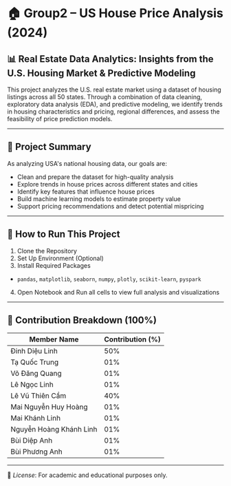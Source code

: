 # 🏠 Group2 – US House Price Analysis (2024)

## 📊 Real Estate Data Analytics: Insights from the U.S. Housing Market & Predictive Modeling 

This project analyzes the U.S. real estate market using a dataset of housing listings across all 50 states. Through a combination of data cleaning, exploratory data analysis (EDA), and predictive modeling, we identify trends in housing characteristics and pricing, regional differences, and assess the feasibility of price prediction models.

---

## 🎯 Project Summary

As analyzing USA's national housing data, our goals are:

- Clean and prepare the dataset for high-quality analysis  
- Explore trends in house prices across different states and cities  
- Identify key features that influence house prices  
- Build machine learning models to estimate property value  
- Support pricing recommendations and detect potential mispricing

---

## 🚀 How to Run This Project

1. Clone the Repository
2. Set Up Environment (Optional)
3. Install Required Packages
 - `pandas`, `matplotlib`, `seaborn`, `numpy`,  `plotly`,  `scikit-learn`,  `pyspark`
4. Open Notebook and Run all cells to view full analysis and visualizations

---

## 👥 Contribution Breakdown (100%)

| Member Name                   | Contribution (%) |
|------------------------------|------------------|
| Đinh Diệu Linh               | 50%              |
| Tạ Quốc Trung                | 01%              |
| Võ Đăng Quang                | 01%              |
| Lê Ngọc Linh                 | 01%              |
| Lê Vũ Thiên Cầm              | 40%              |
| Mai Nguyễn Huy Hoàng         | 01%              |
| Mai Khánh Linh               | 01%              |
| Nguyễn Hoàng Khánh Linh      | 01%              |
| Bùi Diệp Anh                 | 01%              |
| Bùi Phương Anh               | 01%              |

---

📌 *License*: For academic and educational purposes only.
